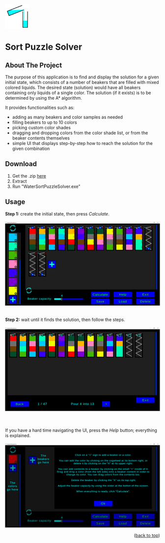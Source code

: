<div id="top"></div>
<!-- PROJECT LOGO -->
<div align="left">
    <img src=".Demo/icon_app_highrez.png" alt="Logo" width="80" height="80">
  </a>

  <h1 align="left">Sort Puzzle Solver</h1>
</div>


<!-- ABOUT THE PROJECT -->
## About The Project

The purpose of this application is to find and display the solution for a given initial state, which consists of a number of beakers that are filled with mixed colored liquids. The desired state (solution) would have all beakers containing only liquids of a single color. The solution (if it exists) is to be determined by using the A* algorithm.

It provides functionalities such as:
* adding as many beakers and color samples as needed
* filling beakers to up to 10 colors
* picking custom color shades
* dragging and dropping colors from the color shade list, or from the beaker contents themselves
* simple UI that displays step-by-step how to reach the solution for the given combination


<!-- Download -->
## Download
1. Get the .zip [here](https://github.com/teo3fl/WaterSortPuzzleSolver/releases)
2. Extract
3. Run "WaterSortPuzzleSolver.exe"


<!-- USAGE EXAMPLES -->
## Usage

<b>Step 1:</b> create the initial state, then press <i>Calculate</i>.<br>
<br>
<img src=".Demo/demo_main.png" alt="Menu"><br>
<br>
<br>
<b>Step 2:</b> wait until it finds the solution, then follow the steps.<br>
<br>
<img src=".Demo/demo_solution.png" alt="Solution"><br>
<br>
<br>
<br>
If you have a hard time navigating the UI, press the <i>Help</i> button; everything is explained.<br>
<br>
<img src=".Demo/demo_help.png" alt="Help">

<p align="right">(<a href="#top">back to top</a>)</p>
